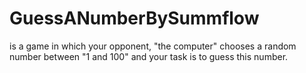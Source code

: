 # GuessANumberBySummflow
is a game in which your opponent, "the computer" chooses a random number between "1 and 100" and your task is to guess this number. 
